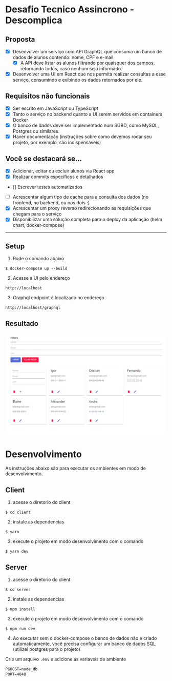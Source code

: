 # Desafio Tecnico Assincrono  -  Descomplica

## Proposta
- [x] Desenvolver um serviço com API GraphQL que consuma um banco de dados de
alunos contendo: nome, CPF e e-mail.
  - [x] A API deve listar os alunos filtrando por quaisquer dos campos, retornando
todos, caso nenhum seja informado.

- [x] Desenvolver uma UI em React que nos permita realizar consultas a esse serviço,
consumindo e exibindo os dados retornados por ele.

## Requisitos não funcionais
- [x] Ser escrito em JavaScript ou TypeScript
- [x] Tanto o serviço no backend quanto a UI serem servidos em containers Docker
- [x] O banco de dados deve ser implementado num SGBD, como MySQL, Postgres ou
similares.
- [x] Haver documentação (instruções sobre como devemos rodar seu projeto, por
exemplo, são indispensáveis)

## Você se destacará se...
- [x] Adicionar, editar ou excluir alunos via React app
- [x] Realizar commits específicos e detalhados
- [] Escrever testes automatizados
- [ ] Acrescentar algum tipo de cache para a consulta dos dados (no frontend, no
backend, ou nos dois :)
- [x] Acrescentar um proxy reverso redirecionando as requisições que chegam para o
serviço
- [x] Disponibilizar uma solução completa para o deploy da aplicação (helm chart,
docker-compose)

-----


## Setup

1. Rode o comando abaixo
```
$ docker-compose up --build
```

2. Acesse a UI pelo endereço
```
http://localhost
```

3. Graphql endpoint é localizado no endereço
```
http://localhost/graphql
```
## Resultado

![Print da tela](images/Screenshot_1.png "Print da tela")

# Desenvolvimento
As instruções abaixo são para executar os ambientes em modo de desenvolvimento.

## Client
1. acesse o diretorio do client 
```
$ cd client
```
2. instale as dependencias 
```
$ yarn
```
3. execute o projeto em modo desenvolvimento com o comando 
```
$ yarn dev
```


## Server
1. acesse o diretorio do client 
```
$ cd server
```
2. instale as dependencias 
```
$ npm install
```
3. execute o projeto em modo desenvolvimento com o comando 
```
$ npm run dev
```

4. Ao executar sem o docker-compose o banco de dados não é criado automaticamente, você precisa configurar um banco de dados SQL (utilizei postgres para o projeto)

Crie um arquivo ```.env``` e adicione as variaveis de ambiente
```
PGHOST=node_db
PORT=4848
```





